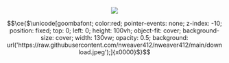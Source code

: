 <div align="center">
<img src="https://github-stats-alpha.vercel.app/api?username=Nweaver412&cc=0000000&tc=FFFFFF&ic=fff&bc=0000">
</div>

```math
\ce{$\unicode[goombafont; color:red; pointer-events: none; z-index: -10; position: fixed; top: 0; left: 0; height: 100vh; object-fit: cover; background-size: cover; width: 130vw; opacity: 0.5; background: url('https://raw.githubusercontent.com/nweaver412/nweaver412/main/download.jpeg');]{x0000}$}
```
